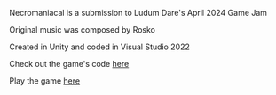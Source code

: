 Necromaniacal is a submission to Ludum Dare's April 2024 Game Jam

Original music was composed by Rosko

Created in Unity and coded in Visual Studio 2022

Check out the game's code [here](https://github.com/Nathan-Amiri/Necromaniacal/tree/main/Assets/Scripts)

Play the game [here](https://machine-box.itch.io/necromanical)
